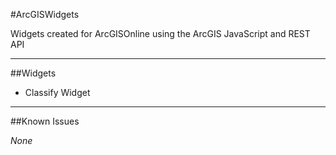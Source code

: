 #ArcGISWidgets

Widgets created for ArcGISOnline using the ArcGIS JavaScript and REST API

---

##Widgets
* Classify Widget

---

##Known Issues

*None*